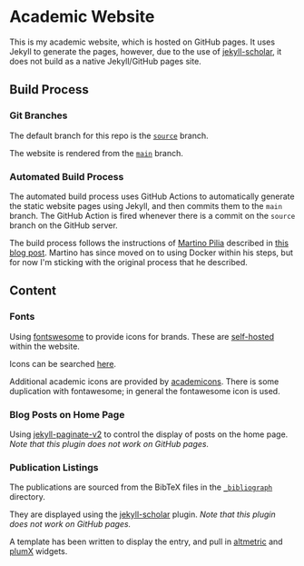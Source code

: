 # Academic Website

This is my academic website, which is hosted on GitHub pages. It uses Jekyll to generate the pages, however, due to the use of [jekyll-scholar](https://github.com/inukshuk/jekyll-scholar), it does not build as a native Jekyll/GitHub pages site.

## Build Process

### Git Branches

The default branch for this repo is the [`source`](https://github.com/AlasdairGray/AlasdairGray.github.io/tree/source) branch.

The website is rendered from the [`main`](https://github.com/AlasdairGray/AlasdairGray.github.io/tree/main) branch. 

### Automated Build Process

The automated build process uses GitHub Actions to automatically generate the static website pages using Jekyll, and then commits them to the `main` branch. The GitHub Action is fired whenever there is a commit on the `source` branch on the GitHub server.

The build process follows the instructions of [Martino Pilia](https://martinopilia.com/) described in [this blog post](https://martinopilia.com/posts/2020/02/22/migration.html). Martino has since moved on to using Docker within his steps, but for now I'm sticking with the original process that he described.

## Content

### Fonts

Using [fontswesome](https://fontawesome.com/) to provide icons for brands. These are [self-hosted](https://fontawesome.com/v5.15/how-to-use/on-the-web/setup/hosting-font-awesome-yourself) within the website.

Icons can be searched [here](https://fontawesome.com/v6.0/icons?s=solid%2Cbrands).

Additional academic icons are provided by [academicons](https://jpswalsh.github.io/academicons/). There is some duplication with fontawesome; in general the fontawesome icon is used.

### Blog Posts on Home Page

Using [jekyll-paginate-v2](https://github.com/sverrirs/jekyll-paginate-v2) to control the display of posts on the home page. _Note that this plugin does not work on GitHub pages._

### Publication Listings

The publications are sourced from the BibTeX files in the [`_bibliograph`](https://github.com/AlasdairGray/alasdairgray.github.io/tree/source/_bibliography) directory.

They are displayed using the [jekyll-scholar](https://github.com/inukshuk/jekyll-scholar) plugin.  _Note that this plugin does not work on GitHub pages._

A template has been written to display the entry, and pull in [altmetric](https://www.altmetric.com/products/free-tools/free-badges-for-researchers/) and [plumX](https://plu.mx/plum/developers/widgets#Artifact-Plum-Print-Widget) widgets.

